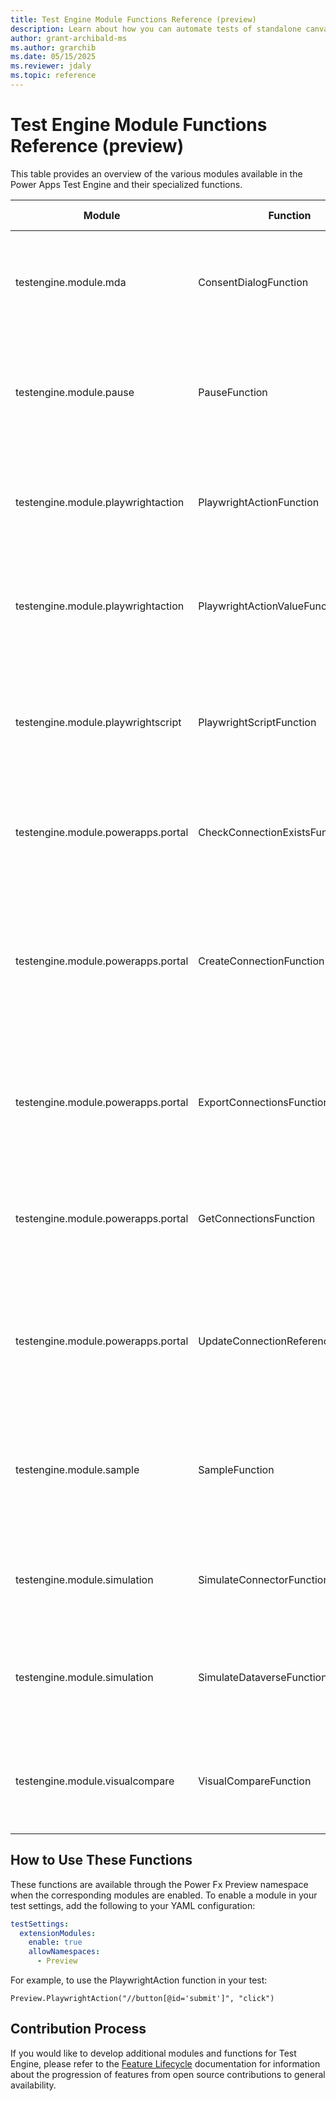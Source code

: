 ```yaml
---
title: Test Engine Module Functions Reference (preview)
description: Learn about how you can automate tests of standalone canvas apps using the Power Apps Test Engine within Power Platform CLI.
author: grant-archibald-ms
ms.author: grarchib
ms.date: 05/15/2025
ms.reviewer: jdaly
ms.topic: reference
---
```


# Test Engine Module Functions Reference (preview)

This table provides an overview of the various modules available in the Power Apps Test Engine and their specialized functions.

| Module | Function | Description | GitHub Link |
|--------|----------|-------------|------------|
| testengine.module.mda | ConsentDialogFunction | Checks custom pages of a model-driven app for consent dialogs and handles them automatically during test execution. | [View Code](https://github.com/microsoft/PowerApps-TestEngine/tree/main/src/testengine.module.mda) |
| testengine.module.pause | PauseFunction | Pauses the current test and allows the user to interact with the browser and inspect state when headless mode is false. Useful for debugging tests. | [View Code](https://github.com/microsoft/PowerApps-TestEngine/tree/main/src/testengine.module.pause) |
| testengine.module.playwrightaction | PlaywrightActionFunction | Executes Playwright actions for the current page, allowing direct manipulation of DOM elements using CSS and XPath selectors. | [View Code](https://github.com/microsoft/PowerApps-TestEngine/tree/main/src/testengine.module.playwrightaction) |
| testengine.module.playwrightaction | PlaywrightActionValueFunction | Executes Playwright actions that require additional value parameters, such as filling form fields or selecting dropdown options. | [View Code](https://github.com/microsoft/PowerApps-TestEngine/tree/main/src/testengine.module.playwrightaction) |
| testengine.module.playwrightscript | PlaywrightScriptFunction | Enables execution of custom C# scripts that interact with Playwright APIs, providing maximum flexibility for complex automation scenarios. | [View Code](https://github.com/microsoft/PowerApps-TestEngine/tree/main/src/testengine.module.playwrightscript) |
| testengine.module.powerapps.portal | CheckConnectionExistsFunction | Checks if a specific connection exists in the Power Platform using the Power Apps portal provider. | [View Code](https://github.com/microsoft/PowerApps-TestEngine/tree/main/src/testengine.module.powerapps.portal) |
| testengine.module.powerapps.portal | CreateConnectionFunction | Creates Power Platform connections during test execution. Note: This approach should be considered a backup as connections ideally should be created by service principals. | [View Code](https://github.com/microsoft/PowerApps-TestEngine/tree/main/src/testengine.module.powerapps.portal) |
| testengine.module.powerapps.portal | ExportConnectionsFunction | Exports connection information to a JSON file for documentation or re-use purposes. Compatible with the PowerApps portal provider. | [View Code](https://github.com/microsoft/PowerApps-TestEngine/tree/main/src/testengine.module.powerapps.portal) |
| testengine.module.powerapps.portal | GetConnectionsFunction | Queries and retrieves available connection information from the Power Platform. Compatible with the PowerApps portal provider. | [View Code](https://github.com/microsoft/PowerApps-TestEngine/tree/main/src/testengine.module.powerapps.portal) |
| testengine.module.powerapps.portal | UpdateConnectionReferencesFunction | Updates Power Platform connection references. Should be used as a backup approach, as connections ideally should be managed by service principals. | [View Code](https://github.com/microsoft/PowerApps-TestEngine/tree/main/src/testengine.module.powerapps.portal) |
| testengine.module.sample | SampleFunction | A simple sample function that demonstrates how to implement a basic ReflectionFunction. Useful as a starting template for new function development. | [View Code](https://github.com/microsoft/PowerApps-TestEngine/tree/main/src/testengine.module.sample) |
| testengine.module.simulation | SimulateConnectorFunction | Enables mocking of connector responses, allowing tests to run without actual external service dependencies. | [View Code](https://github.com/microsoft/PowerApps-TestEngine/tree/main/src/testengine.module.simulation) |
| testengine.module.simulation | SimulateDataverseFunction | Provides capabilities to simulate Dataverse responses, enabling testing without actual Dataverse dependencies. | [View Code](https://github.com/microsoft/PowerApps-TestEngine/tree/main/src/testengine.module.simulation) |
| testengine.module.visualcompare | VisualCompareFunction | Performs visual comparison between screenshots using OpenCV, enabling image-based verification of UI elements. | [View Code](https://github.com/microsoft/PowerApps-TestEngine/tree/main/src/testengine.module.visualcompare) |

## How to Use These Functions

These functions are available through the Power Fx Preview namespace when the corresponding modules are enabled. To enable a module in your test settings, add the following to your YAML configuration:

```yaml
testSettings:
  extensionModules:
    enable: true
    allowNamespaces:
      - Preview
```

For example, to use the PlaywrightAction function in your test:

```powerappsfl
Preview.PlaywrightAction("//button[@id='submit']", "click")
```

## Contribution Process

If you would like to develop additional modules and functions for Test Engine, please refer to the [Feature Lifecycle](./feature-lifecycle.md) documentation for information about the progression of features from open source contributions to general availability.
